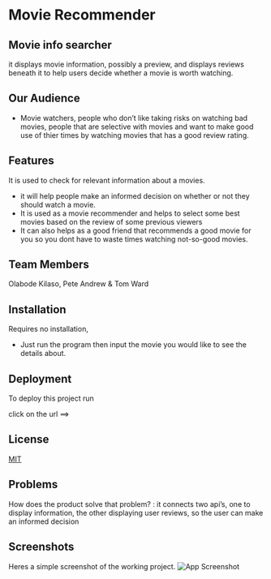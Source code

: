 # Movie Recommender

## Movie info searcher

it displays movie information, possibly a preview, and displays reviews beneath it to help users decide whether a movie is worth watching.

## Our Audience
- Movie watchers, people who don’t like taking risks on watching bad movies, people that are selective with movies and want to make good use of thier times by watching movies that has a good review rating.

## Features
It is used to check for relevant information about a movies.

- it will help people make an informed decision on whether or not they should watch a movie.
- It is used as a movie recommender and helps to select some best movies based on the review of some previous viewers
- It can also helps as a good friend that recommends a good movie for you so you dont have to waste times watching not-so-good movies.

## Team Members
Olabode Kilaso, Pete Andrew & Tom Ward

## Installation
Requires no installation,
- Just run the program then input the movie you would like to see the details about.

## Deployment
To deploy this project run

click on the url ==> 

## License
[MIT](https://choosealicense.com/licenses/mit/)


## Problems
How does the product solve that problem? : it connects two api’s, one to display information, the other displaying user reviews, so the user can make an informed decision

## Screenshots
Heres a simple screenshot of the working project.
![App Screenshot](https://user-images.githubusercontent.com/117322790/217927999-cde72fc6-06f3-4c7f-acbd-cd4776122a15.png)



